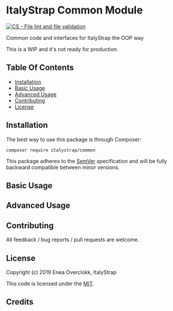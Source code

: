 # ItalyStrap Common Module

[![CS - File lint and file validation](https://github.com/ItalyStrap/common/actions/workflows/lint.yml/badge.svg)](https://github.com/ItalyStrap/common/actions/workflows/lint.yml)

Common code and interfaces for ItalyStrap the OOP way

This is a WIP and it's not ready for production.

## Table Of Contents

* [Installation](#installation)
* [Basic Usage](#basic-usage)
* [Advanced Usage](#advanced-usage)
* [Contributing](#contributing)
* [License](#license)

## Installation

The best way to use this package is through Composer:

```CMD
composer require italystrap/common
```
This package adheres to the [SemVer](http://semver.org/) specification and will be fully backward compatible between minor versions.

## Basic Usage

## Advanced Usage

## Contributing

All feedback / bug reports / pull requests are welcome.

## License

Copyright (c) 2019 Enea Overclokk, ItalyStrap

This code is licensed under the [MIT](LICENSE).

## Credits
